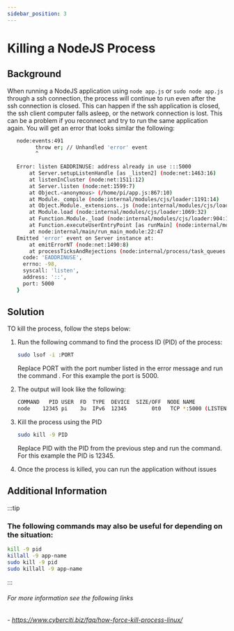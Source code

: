 ```yaml
---
sidebar_position: 3
---
```


# Killing a NodeJS Process

## Background
When running a NodeJS application using `node app.js` or `sudo node app.js` through a ssh connection, the process will continue to run even after the ssh connection is closed. This can happen if the ssh application is closed, the ssh client computer falls asleep, or the network connection is lost. This can be a problem if you reconnect and try to run the same application again. You will get an error that looks similar the following:

```bash
   node:events:491
         throw er; // Unhandled 'error' event
         ^
   
   Error: listen EADDRINUSE: address already in use :::5000
       at Server.setupListenHandle [as _listen2] (node:net:1463:16)
       at listenInCluster (node:net:1511:12)
       at Server.listen (node:net:1599:7)
       at Object.<anonymous> (/home/pi/app.js:867:10)
       at Module._compile (node:internal/modules/cjs/loader:1191:14)
       at Object.Module._extensions..js (node:internal/modules/cjs/loader:1245:10)
       at Module.load (node:internal/modules/cjs/loader:1069:32)
       at Function.Module._load (node:internal/modules/cjs/loader:904:12)
       at Function.executeUserEntryPoint [as runMain] (node:internal/modules/run_main:81:12)
       at node:internal/main/run_main_module:22:47
   Emitted 'error' event on Server instance at:
       at emitErrorNT (node:net:1490:8)
       at processTicksAndRejections (node:internal/process/task_queues:83:21) {
     code: 'EADDRINUSE',
     errno: -98,
     syscall: 'listen',
     address: '::',
     port: 5000
   }

```

## Solution
TO kill the process, follow the steps below:

1. Run the following command to find the process ID (PID) of the process:
    ```bash
    sudo lsof -i :PORT
    ```
   Replace PORT with the port number listed in the error message and run the command . For this example the port is 5000.
2. The output will look like the following:
    ```bash
    COMMAND   PID USER  FD  TYPE  DEVICE  SIZE/OFF  NODE NAME
    node    12345 pi    3u  IPv6  12345        0t0   TCP *:5000 (LISTEN)
   ```
3. Kill the process using the PID
    ```bash
    sudo kill -9 PID
    ```
   Replace PID with the PID from the previous step and run the command. For this example the PID is 12345.

4. Once the process is killed, you can run the application without issues

## Additional Information

:::tip
### The following commands may also be useful for depending on the situation:
```bash
kill -9 pid
killall -9 app-name
sudo kill -9 pid
sudo killall -9 app-name
````
:::


###### For more information see the following links
###### - https://www.cyberciti.biz/faq/how-force-kill-process-linux/